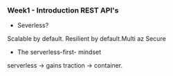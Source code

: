 ### Week1 - Introduction REST API's

- Severless?

Scalable by default.
Resilient by default.Multi az
Secure

- The serverless-first- mindset

serverless -> gains traction -> container.


